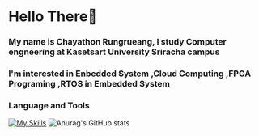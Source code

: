 # Hello There👋

### My name is Chayathon Rungrueang, I study Computer engneering at Kasetsart University Sriracha campus
### I'm interested in **Enbedded System** ,**Cloud Computing** ,**FPGA Programing** ,**RTOS in Embedded System**

### **Language and Tools**
[![My Skills](https://skillicons.dev/icons?i=c,cpp,java,js,azure,docker,kubernetes,postman,arduino,linux)](https://skillicons.dev)
![Anurag's GitHub stats](https://github-readme-stats.vercel.app/api?username=ThirdChyr&show_icons=true&theme=dark)
